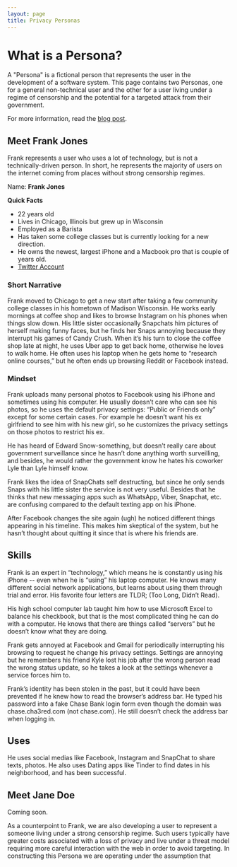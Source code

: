 ```yaml
---
layout: page
title: Privacy Personas
---
```


# What is a Persona?

A "Persona" is a fictional person that represents the user in the development of a software system. This page contains two Personas, one for a general non-technical user and the other for a user living under a regime of censorship and the potential for a targeted attack from their government.

For more information, read the [blog post](#todo).

## Meet Frank Jones

Frank represents a user who uses a lot of technology, but is not a technically-driven person. In short, he represents the majority of users on the internet coming from places without strong censorship regimes.

Name: **Frank Jones**

**Quick Facts**

* 22 years old
* Lives in Chicago, Illinois but grew up in Wisconsin
* Employed as a Barista
* Has taken some college classes but is currently looking for a new direction.
* He owns the newest, largest iPhone and a Macbook pro that is couple of years old.
* [Twitter Account](#todo)

### Short Narrative ###

Frank moved to Chicago to get a new start after taking a few community college classes in his hometown of Madison Wisconsin. He works early mornings at coffee shop and likes to browse Instagram on his phones when things slow down. His little sister occasionally Snapchats him pictures of herself making funny faces, but he finds her Snaps annoying because they interrupt his games of Candy Crush. When it’s his turn to close the coffee shop late at night, he uses Uber app to get back home, otherwise he loves to walk home. He often uses his laptop when he gets home to “research online courses,” but he often ends up browsing Reddit or Facebook instead.

### Mindset ###

Frank uploads many personal photos to Facebook using his iPhone and sometimes using his computer. He usually doesn’t care who can see his photos, so he uses the default privacy settings: “Public or Friends only” except for some certain cases. For example he doesn’t want his ex girlfriend to see him with his new girl, so he customizes the privacy settings on those photos to restrict his ex.

He has heard of Edward Snow-something, but doesn’t really care about government surveillance since he hasn’t done anything worth surveilling, and besides, he would rather the government know he hates his coworker Lyle than Lyle himself know.

Frank likes the idea of SnapChats self destructing, but since he only sends Snaps with his little sister the service is not very useful. Besides that he thinks that new messaging apps such as WhatsApp, Viber, Snapchat, etc. are confusing compared to the default texting app on his iPhone.

After Facebook changes the site again (ugh) he noticed different things appearing in his timeline. This makes him skeptical of the system, but he hasn’t thought about quitting it since that is where his friends are.

## Skills ##

Frank is an expert in “technology,” which means he is constantly using his iPhone -- even when he is “using” his laptop computer. He knows many different social network applications, but learns about using them through trial and error. His favorite four letters are TLDR; (Too Long, Didn’t Read).

His high school computer lab taught him how to use Microsoft Excel to balance his checkbook, but that is the most complicated thing he can do with a computer. He knows that there are things called “servers” but he doesn’t know what they are doing.

Frank gets annoyed at Facebook and Gmail for periodically interrupting his browsing to request he change his privacy settings. Settings are annoying but he remembers his friend Kyle lost his job after the wrong person read the wrong status update, so he takes a look at the settings whenever a service forces him to.

Frank’s identity has been stolen in the past, but it could have been prevented if he knew how to read the browser’s address bar. He typed his password into a fake Chase Bank login form even though the domain was chase.cha3red.com (not chase.com). He still doesn’t check the address bar when logging in.

## Uses ##

He uses social medias like Facebook, Instagram and SnapChat to share texts, photos. He also uses Dating apps like Tinder to find dates in his neighborhood, and has been successful.

## Meet Jane Doe

Coming soon.

As a counterpoint to Frank, we are also developing a user to represent a someone living under a strong censorship regime. Such users typically have greater costs associated with a loss of privacy and live under a threat model requiring more careful interaction with the web in order to avoid targeting. In constructing this Persona we are operating under the assumption that
